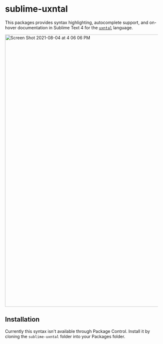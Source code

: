 # sublime-uxntal
This packages provides syntax highlighting, autocomplete support, and on-hover documentation in Sublime Text 4 for the [`uxntal`](https://wiki.xxiivv.com/site/uxntal.html) language.

<img width="894" alt="Screen Shot 2021-08-04 at 4 06 06 PM" src="https://user-images.githubusercontent.com/103545/128247569-5e73f2c1-0201-41c1-b885-265021dbffef.png">

## Installation

Currently this syntax isn't available through Package Control. Install it by cloning the `sublime-uxntal` folder into your Packages folder.
